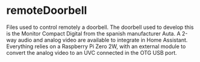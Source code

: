 # remoteDoorbell
Files used to control remotely a doorbell.
The doorbell used to develop this is the Monitor Compact Digital from the spanish manufacturer Auta.
A 2-way audio and analog video are available to integrate in Home Assistant.
Everything relies on a Raspberry Pi Zero 2W, with an external module to convert the analog video to an UVC connected in the OTG USB port.



